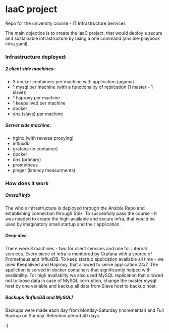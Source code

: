 # IaaC project 
Repo for the university course - IT Infrastructure Services

The main objectice is to create the IaaC project, that would deploy a secure and sustainable infrastructure by using a one command (ansible-playbook infra.yaml). 

### Infrastructure deployed:

##### 2 client side machines:
- 3 docker containers per machine with application (agama)
- 1 mysql per machine (with a functionality of replication (1 master - 1 slave))
- 1 haproxy per machine
- 1 keepalived per machine
- docker
- dns (slave) per machine 

##### Server side machine: 
- nginx (with reverse proxying) 
- influxdb
- grafana (in container)
- docker
- dns (primary)
- prometheus
- pinger (latency measurments)

### How does it work 
##### Overall info
The whole infrastructure is deployed through the Ansible Repo and establishing connection through SSH. To succesfully pass the course - it was needed to create the high-available and secure infra, that would be used by imaginatory small startup and their application. 

##### Deep dive 
There were 3 machines - two for client services and one for internal services. Every piece of infra is monitored by Grafana with a source of Prometheus and InfluxDB. To keep startup application available all time - we used Keepalived and Haproxy, that allowed to serve application 24/7. The appliction is served in docker containers that significantly helped with availability. For high availablity we also used MySQL replication that allowed not to loose data in case of MySQL corruption, change the master mysql host by one variable and backup all data from Slave host to backup host. 

##### Backups (InfluxDB and MySQL) 
Backups were made each day from Monday-Saturday (incremental) and Full Backup on Sunday. Retention period 40 days. 

:)
